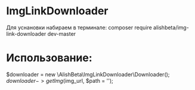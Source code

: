 # ImgLinkDownloader
Для уснановки набираем в терминале: composer require alishbeta/img-link-downloader dev-master
# Использование:
$downloader = new \AlishBeta\ImgLinkDownloader\Downloader();
$downloader->getImg($img_url, $path = '');
